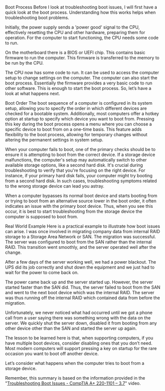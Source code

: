 Boot Process
Before I look at troubleshooting boot issues, I will first have a quick look at the boot process. Understanding how this works helps when troubleshooting boot problems.

Initially, the power supply sends a 'power good' signal to the CPU, effectively resetting the CPU and other hardware, preparing them for operation. For the computer to start functioning, the CPU needs some code to run.

On the motherboard there is a BIOS or UEFI chip. This contains basic firmware to run the computer. This firmware is transferred to the memory to be run by the CPU.

The CPU now has some code to run. It can be used to access the computer setup to change settings on the computer. The computer can also start the boot process. Essentially the firmware provides a very basic code to run other software. This is enough to start the boot process. So, let’s have a look at what happens next.

Boot Order
The boot sequence of a computer is configured in its system setup, allowing you to specify the order in which different devices are checked for a bootable system. Additionally, most computers offer a hotkey option at startup to specify which device you want to boot from. Pressing this key during the boot process opens a menu where you can choose a specific device to boot from on a one-time basis. This feature adds flexibility to the boot process, allowing for temporary changes without altering the permanent settings in system setup.

When your computer fails to boot, one of the primary checks should be to ensure it is attempting to boot from the correct device. If a storage device malfunctions, the computer's setup may automatically switch to other available storage options, like a second hard disk. It's crucial during troubleshooting to verify that you're focusing on the right device. For instance, if your primary hard disk fails, your computer might try booting from a second hard disk. In such cases, troubleshooting symptoms related to the wrong storage device can lead you astray.

When a computer bypasses its normal boot device and starts booting from or trying to boot from an alternative source lower in the boot order, it often indicates an issue with the primary boot device. Thus, when you see this occur, it is best to start troubleshooting from the storage device the computer is supposed to boot from.

Real World Example
Here is a practical example to illustrate how boot issues can arise. I was once involved in migrating company data from internal RAID storage to a Storage Area Network or SAN. The migration was successful. The server was configured to boot from the SAN rather than the internal RAID. This transition went smoothly, and the server operated well after the change.

After a few days of the server working well, we had a power blackout. The UPS did its job correctly and shut down the equipment and we just had to wait for the power to come back on.

The power came back up and the server started up. However, the server started faster than the SAN did. Thus, the server failed to boot from the SAN and went to the next boot device which was the internal RAID. The server was thus running off the internal RAID which contained data from before the migration.

Unfortunately, we never noticed what had occurred until we got a phone call from a user saying there was something wrong with the data on the server. We quickly shut the server down, disabled it from booting from any other device other than the SAN and started the server up again.

The lesson to be learned here is that, when supporting computers, if you have multiple boot devices, consider disabling ones that you don’t need. Most modern computers will support pressing a key on startup for the rare occasion you want to boot off another device.

Let’s consider what happens when the computer tries to boot from a storage device.

Remember, this summary is based on the information provided in the "[Troubleshooting Boot Issues - CompTIA A+ 220-1101 – 3.7](https://www.youtube.com/watch?v=CK8pT64mFj0&list=PL1l78n6W8zyrFmq3X1ICQYk_unsavtbzi&index=32&pp=iAQB)" video.
